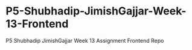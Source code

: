 # P5-Shubhadip-JimishGajjar-Week-13-Frontend
P5 Shubhadip JimishGajjar Week 13 Assignment Frontend Repo
